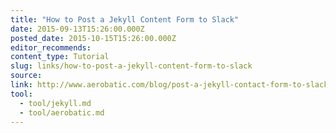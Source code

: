 ```yaml
---
title: "How to Post a Jekyll Content Form to Slack"
date: 2015-09-13T15:26:00.000Z
posted_date: 2015-10-15T15:26:00.000Z
editor_recommends:
content_type: Tutorial
slug: links/how-to-post-a-jekyll-content-form-to-slack
source:
link: http://www.aerobatic.com/blog/post-a-jekyll-contact-form-to-slack.html
tool:
  - tool/jekyll.md
  - tool/aerobatic.md
---
```





